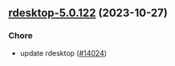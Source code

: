 

## [rdesktop-5.0.122](https://github.com/truecharts/charts/compare/rdesktop-5.0.121...rdesktop-5.0.122) (2023-10-27)

### Chore

- update rdesktop ([#14024](https://github.com/truecharts/charts/issues/14024))
  
  